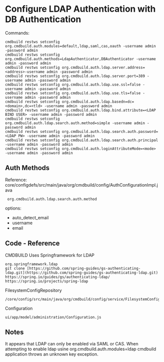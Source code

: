 # Configure LDAP Authentication with DB Authentication
Commands:

    cmdbuild restws setconfig org.cmdbuild.auth.modules=default,ldap,saml,cas,oauth -username admin -password admin
    cmdbuild restws setconfig org.cmdbuild.auth.methods=LdapAuthenticator,DBAuthenticator -username admin -password admin
    cmdbuild restws setconfig org.cmdbuild.auth.ldap.server.address=<address>-username admin -password admin
    cmdbuild restws setconfig org.cmdbuild.auth.ldap.server.port=389 -username admin -password admin
    cmdbuild restws setconfig org.cmdbuild.auth.ldap.use.ssl=false -username admin -password admin
    cmdbuild restws setconfig org.cmdbuild.auth.ldap.use.tls=false -username admin -password admin
    cmdbuild restws setconfig org.cmdbuild.auth.ldap.basedn=dc=<domain>,dc=<tld> -username admin -password admin
    cmdbuild restws setconfig org.cmdbuild.auth.ldap.bind.attribute=<LDAP BIND USER> -username admin -password admin
    cmdbuild restws setconfig org.cmdbuild.auth.ldap.search.auth.method=simple -username admin -password admin
    cmdbuild restws setconfig org.cmdbuild.auth.ldap.search.auth.password=<LDAP PW> -username admin -password admin
    cmdbuild restws setconfig org.cmdbuild.auth.ldap.search.auth.principal  -username admin -password admin
    cmdbuild restws setconfig org.cmdbuild.auth.loginAttributeMode=<mode> -username admin -password admin

## Auth Methods
Reference: core/configdefs/src/main/java/org/cmdbuild/config/AuthConfigurationImpl.java

     org.cmdbuild.auth.ldap.search.auth.method

  options:
  - auto_detect_email
  - username
  - email
  
## Code - Reference
CMDBUILD Uses Springframework for LDAP

    org.springframework.ldap
    git clone [https://github.com/spring-guides/gs-authenticating-ldap.git](https://github.com/spring-guides/gs-authenticating-ldap.git)
    https://spring.io/guides/gs/authenticating-ldap/
    https://spring.io/projects/spring-ldap

FilesystemConfigRepository

    /core/config/src/main/java/org/cmdbuild/config/service/FilesystemConfigRepositoryImpl.java

Configuration

    ui/app/model/administration/Configuration.js

## Notes
It appears that LDAP can only be enabled via SAML or CAS. When attempting to enable ldap usine org.cmdbuild.auth.modules=ldap cmdbuild application throws an unknown key exception.
